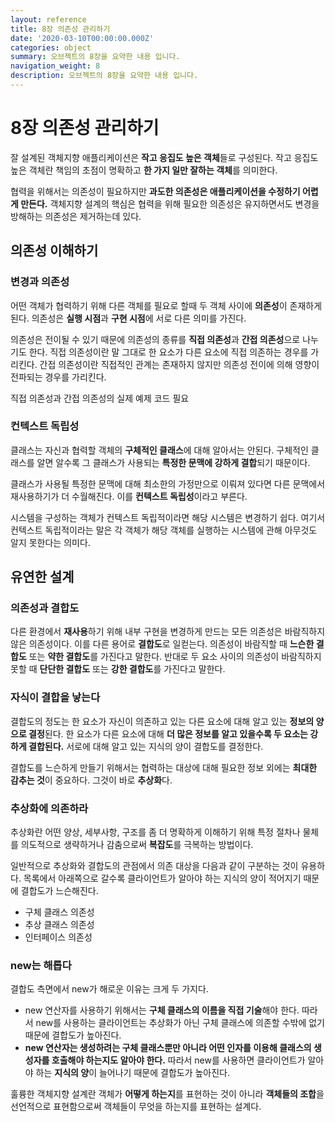 ```yaml
---
layout: reference
title: 8장 의존성 관리하기
date: '2020-03-10T00:00:00.000Z'
categories: object
summary: 오브젝트의 8장을 요약한 내용 입니다.
navigation_weight: 8
description: 오브젝트의 8장을 요약한 내용 입니다.
---
```


# 8장 의존성 관리하기

잘 설계된 객체지향 애플리케이션은 **작고 응집도 높은 객체**들로 구성된다. 작고 응집도 높은 객체란 책임의 초점이 명확하고 **한 가지 일만 잘하는 객체**를 의미한다.

협력을 위해서는 의존성이 필요하지만 **과도한 의존성은 애플리케이션을 수정하기 어렵게 만든다.** 객체지향 설계의 핵심은 협력을 위해 필요한 의존성은 유지하면서도 변경을 방해하는 의존성은 제거하는데 있다.

## 의존성 이해하기

### 변경과 의존성

어떤 객체가 협력하기 위해 다른 객체를 필요로 할때 두 객체 사이에 **의존성**이 존재하게 된다. 의존성은 **실행 시점**과 **구현 시점**에 서로 다른 의미를 가진다.

의존성은 전이될 수 있기 때문에 의존성의 종류를 **직접 의존성**과 **간접 의존성**으로 나누기도 한다. 직접 의존성이란 말 그대로 한 요소가 다른 요소에 직접 의존하는 경우를 가리킨다. 간접 의존성이란 직접적인 관계는 존재하지 않지만 의존성 전이에 의해 영향이 전파되는 경우를 가리킨다.

직접 의존성과 간접 의존성의 실제 예제 코드 필요

### 컨텍스트 독립성

클래스는 자신과 협력할 객체의 **구체적인 클래스**에 대해 알아서는 안된다. 구체적인 클래스를 알면 알수록 그 클래스가 사용되는 **특정한 문맥에 강하게 결합**되기 때문이다.

클래스가 사용될 특정한 문맥에 대해 최소한의 가정만으로 이뤄져 있다면 다른 문맥에서 재사용하기가 더 수월해진다. 이를 **컨텍스트 독립성**이라고 부른다.

시스템을 구성하는 객체가 컨텍스트 독립적이라면 해당 시스템은 변경하기 쉽다. 여기서 컨텍스트 독립적이라는 말은 각 객체가 해당 객체를 실행하는 시스템에 관해 아무것도 알지 못한다는 의미다.

## 유연한 설계

### 의존성과 결합도

다른 환경에서 **재사용**하기 위해 내부 구현을 변경하게 만드는 모든 의존성은 바람직하지 않은 의존성이다. 이를 다른 용어로 **결합도**로 일컫는다. 의존성이 바람직할 때 **느슨한 결합도** 또는 **약한 결합도**를 가진다고 말한다. 반대로 두 요소 사이의 의존성이 바람직하지 못할 때 **단단한 결합도** 또는 **강한 결합도**를 가진다고 말한다.

### 자식이 결합을 낳는다

결합도의 정도는 한 요소가 자신이 의존하고 있는 다른 요소에 대해 알고 있는 **정보의 양으로 결정**된다. 한 요소가 다른 요소에 대해 **더 많은 정보를 알고 있을수록 두 요소는 강하게 결합된다.** 서로에 대해 알고 있는 지식의 양이 결합도를 결정한다.

결합도를 느슨하게 만들기 위해서는 협력하는 대상에 대해 필요한 정보 외에는 **최대한 감추는 것**이 중요하다. 그것이 바로 **추상화**다.

### 추상화에 의존하라

추상화란 어떤 양상, 세부사항, 구조를 좀 더 명확하게 이해하기 위해 특정 절차나 물체를 의도적으로 생략하거나 감춤으로써 **복잡도**를 극복하는 방법이다.

일반적으로 추상화와 결합도의 관점에서 의존 대상을 다음과 같이 구분하는 것이 유용하다. 목록에서 아래쪽으로 갈수록 클라이언트가 알아야 하는 지식의 양이 적어지기 때문에 결합도가 느슨해진다.

* 구체 클래스 의존성
* 추상 클래스 의존성
* 인터페이스 의존성

### new는 해롭다

결합도 측면에서 new가 해로운 이유는 크게 두 가지다.

* new 연산자를 사용하기 위해서는 **구체 클래스의 이름을 직접 기술**해야 한다. 따라서 new를 사용하는 클라이언트는 추상화가 아닌 구체 클래스에 의존할 수밖에 없기 때문에 결합도가 높아진다.
* **new 연산자는 생성하려는 구체 클래스뿐만 아니라 어떤 인자를 이용해 클래스의 생성자를 호출해야 하는지도 알아야 한다.** 따라서 new를 사용하면 클라이언트가 알아야 하는 **지식의 양**이 늘어나기 때문에 결합도가 높아진다.

훌륭한 객체지향 설계란 객체가 **어떻게 하는지**를 표현하는 것이 아니라 **객체들의 조합**을 선언적으로 표현함으로써 객체들이 무엇을 하는지를 표현하는 설계다.

